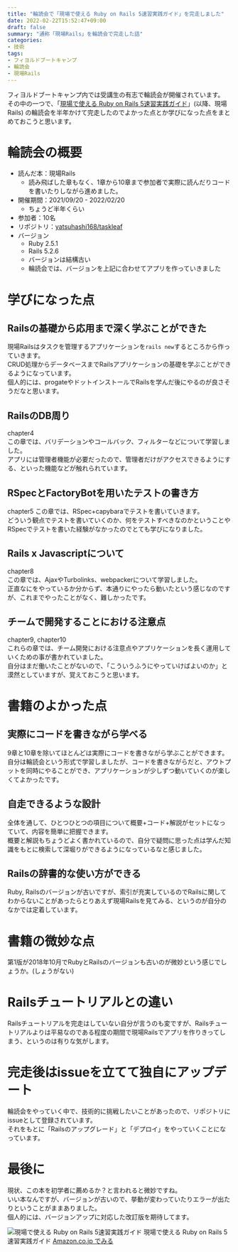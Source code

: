 ```yaml
---
title: "輪読会で「現場で使える Ruby on Rails 5速習実践ガイド」を完走しました"
date: 2022-02-22T15:52:47+09:00
draft: false
summary: "通称「現場Rails」を輪読会で完走した話"
categories:
- 技術
tags:
- フィヨルドブートキャンプ
- 輪読会
- 現場Rails
---
```


フィヨルドブートキャンプ内では受講生の有志で輪読会が開催されています。  
その中の一つで、「[現場で使える Ruby on Rails 5速習実践ガイド](https://www.amazon.co.jp/%E7%8F%BE%E5%A0%B4%E3%81%A7%E4%BD%BF%E3%81%88%E3%82%8B-Ruby-Rails-5%E9%80%9F%E7%BF%92%E5%AE%9F%E8%B7%B5%E3%82%AC%E3%82%A4%E3%83%89-%E5%A4%A7%E5%A0%B4%E5%AF%A7%E5%AD%90/dp/4839962227/ref=tmm_pap_swatch_0?_encoding=UTF8&qid=&sr=)」(以降、現場Rails) の輪読会を半年かけて完走したのでよかった点とか学びになった点をまとめておこうと思います。

# 輪読会の概要

- 読んだ本：現場Rails
  - 読み飛ばした章もなく、1章から10章まで参加者で実際に読んだりコードを書いたりしながら進めました。
- 開催期間：2021/09/20 - 2022/02/20
  - ちょうど半年くらい
- 参加者：10名
- リポジトリ：[yatsuhashi168/taskleaf](https://github.com/yatsuhashi168/taskleaf)
- バージョン
  - Ruby 2.5.1
  - Rails 5.2.6
  - バージョンは結構古い
  - 輪読会では、バージョンを上記に合わせてアプリを作っていきました

# 学びになった点

## Railsの基礎から応用まで深く学ぶことができた

現場Railsはタスクを管理するアプリケーションを`rails new`するところから作っていきます。  
CRUD処理からデータベースまでRailsアプリケーションの基礎を学ぶことができるようになっています。  
個人的には、progateやドットインストールでRailsを学んだ後にやるのが良さそうだなと思います。

## RailsのDB周り

chapter4  
この章では、バリデーションやコールバック、フィルターなどについて学習しました。  
アプリには管理者機能が必要だったので、管理者だけがアクセスできるようにする、といった機能などが触れられています。

## RSpecとFactoryBotを用いたテストの書き方

chapter5
この章では、RSpec+capybaraでテストを書いていきます。  
どういう観点でテストを書いていくのか、何をテストすべきなのかということやRSpecでテストを書いた経験がなかったのでとても学びになりました。  

## Rails x Javascriptについて

chapter8  
この章では、AjaxやTurbolinks、webpackerについて学習しました。  
正直なにをやっているか分からず、本通りにやったら動いたという感じなのですが、これまでやったことがなく、難しかったです。  

## チームで開発することにおける注意点

chapter9, chapter10  
これらの章では、チーム開発における注意点やアプリケーションを長く運用していくための事が書かれていました。  
自分はまだ働いたことがないので、「こういうふうにやっていけばよいのか」と漠然としていますが、覚えておこうと思います。  

# 書籍のよかった点

## 実際にコードを書きながら学べる

9章と10章を除いてほとんどは実際にコードを書きながら学ぶことができます。  
自分は輪読会という形式で学習しましたが、コードを書きながらだと、アウトプットを同時にやることができ、アプリケーションが少しずつ動いていくのが楽しくてよかったです。

## 自走できるような設計

全体を通して、ひとつひとつの項目について概要+コード+解説がセットになっていて、内容を簡単に把握できます。  
概要と解説もちょうどよく書かれているので、自分で疑問に思った点は学んだ知識をもとに検索して深堀りができるようになっているなと感じました。  

## Railsの辞書的な使い方ができる

Ruby, Railsのバージョンが古いですが、索引が充実しているのでRailsに関してわからないことがあったらとりあえず現場Railsを見てみる、というのが自分のなかでは定着しています。

# 書籍の微妙な点

第1版が2018年10月でRubyとRailsのバージョンも古いのが微妙という感じでしょうか。(しょうがない)

# Railsチュートリアルとの違い

Railsチュートリアルを完走はしていない自分が言うのも変ですが、Railsチュートリアルよりは平易なのである程度の期間で現場Railsでアプリを作りきってしまう、というのは有りな気がします。

# 完走後はissueを立てて独自にアップデート

輪読会をやっていく中で、技術的に挑戦したいことがあったので、リポジトリにissueとして登録されています。  
それをもとに「Railsのアップグレード」と「デプロイ」をやっていくことになっています。
# 最後に

現状、この本を初学者に薦めるか？と言われると微妙ですね。  
いい本なんですが、バージョンが古いので、挙動が変わっていたりエラーが出たりということがままありました。  
個人的には、バージョンアップに対応した改訂版を期待してます。

<div class='amazon-item'><img src='https://images-na.ssl-images-amazon.com/images/P/dp/4839962227.09.MZZZZZZZ.jpg' alt='現場で使える Ruby on Rails 5速習実践ガイド' /> <span class='amazon-item-title'>現場で使える Ruby on Rails 5速習実践ガイド</span> <span class='amazon-item-link'><a href='https://www.amazon.co.jp/dp/4839962227/?tag=bestylesnet-22'>Amazon.co.jp でみる</a></span></div>
